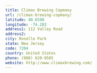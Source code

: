 ```yaml
---
title: Climax Brewing Copmany
url: /climax-brewing-copmany/
latitude: 40.6598
longitude: -74.283
address1: 112 Valley Road
address2: 
city: Roselle Park
state: New Jersey
code: 7204
country: United States
phone: (908) 620-9585
website: http://www.climaxbrewing.com/
---
```


